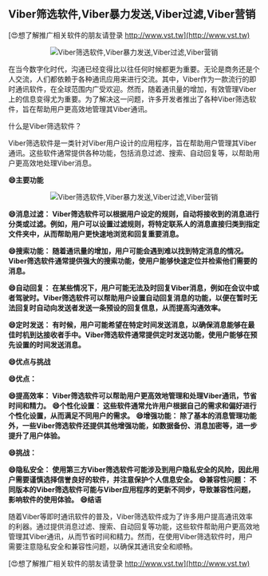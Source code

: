 ## **Viber筛选软件,Viber暴力发送,Viber过滤,Viber营销**

[😍想了解推广相关软件的朋友请登录 http://www.vst.tw](http://www.vst.tw)

 <center><img src="https://vst.tw/MP4/tuiguang/png/0.png" alt="Viber筛选软件,Viber暴力发送,Viber过滤,Viber营销"></center>

在当今数字化时代，沟通已经变得比以往任何时候都更为重要。无论是商务还是个人交流，人们都依赖于各种通讯应用来进行交流。其中，Viber作为一款流行的即时通讯软件，在全球范围内广受欢迎。然而，随着通讯量的增加，有效管理Viber上的信息变得尤为重要。为了解决这一问题，许多开发者推出了各种Viber筛选软件，旨在帮助用户更高效地管理其Viber通讯。

什么是Viber筛选软件？

Viber筛选软件是一类针对Viber用户设计的应用程序，旨在帮助用户管理其Viber通讯。这些软件通常提供各种功能，包括消息过滤、搜索、自动回复等，以帮助用户更高效地处理Viber消息。

**😄主要功能**

 <center><img src="https://vst.tw/MP4/tuiguang/png/4.png" alt="Viber筛选软件,Viber暴力发送,Viber过滤,Viber营销"></center>

**😄消息过滤： Viber筛选软件可以根据用户设定的规则，自动将接收到的消息进行分类或过滤。例如，用户可以设置过滤规则，将特定联系人的消息直接归类到指定文件夹中，从而帮助用户更快速地浏览和回复重要消息。**

**😄搜索功能： 随着通讯量的增加，用户可能会遇到难以找到特定消息的情况。Viber筛选软件通常提供强大的搜索功能，使用户能够快速定位并检索他们需要的消息。**

**😄自动回复： 在某些情况下，用户可能无法及时回复Viber消息，例如在会议中或者驾驶时。Viber筛选软件可以帮助用户设置自动回复消息的功能，以便在暂时无法回复时自动向发送者发送一条预设的回复信息，从而提高沟通效率。**

**😄定时发送： 有时候，用户可能希望在特定时间发送消息，以确保消息能够在最佳时机到达接收者手中。Viber筛选软件通常提供定时发送功能，使用户能够在预先设置的时间发送消息。**

**😄优点与挑战**

**😄优点：**

**😄提高效率： Viber筛选软件可以帮助用户更高效地管理和处理Viber通讯，节省时间和精力。**
**😄个性化设置： 这些软件通常允许用户根据自己的需求和偏好进行个性化设置，从而满足不同用户的需求。**
**😄增强功能： 除了基本的消息管理功能外，一些Viber筛选软件还提供其他增强功能，如数据备份、消息加密等，进一步提升了用户体验。**

**😄挑战：**

**😄隐私安全： 使用第三方Viber筛选软件可能涉及到用户隐私安全的风险，因此用户需要谨慎选择信誉良好的软件，并注意保护个人信息安全。**
**😄兼容性问题： 不同版本的Viber筛选软件可能与Viber应用程序的更新不同步，导致兼容性问题，影响软件的使用体验。**
**😄结语**

随着Viber等即时通讯软件的普及，Viber筛选软件成为了许多用户提高通讯效率的利器。通过提供消息过滤、搜索、自动回复等功能，这些软件帮助用户更高效地管理其Viber通讯，从而节省时间和精力。然而，在使用Viber筛选软件时，用户需要注意隐私安全和兼容性问题，以确保其通讯安全和顺畅。

[😍想了解推广相关软件的朋友请登录 http://www.vst.tw](http://www.vst.tw)



